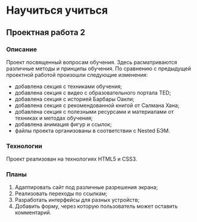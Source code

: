 # Научиться учиться
## Проектная работа 2
### Описание
Проект посвященный вопросам обучения. Здесь расматриваются различные методы и принципы обучения. По сравнению с предыдущей проектной работой произошли следующие изменения:
* добавлена секция с техниками обучения;
* добавлена секция с видео с образовательного портала TED;
* добавлена секция с историей Барбары Оакли;
* добавлена секция с рекомендованной книгой от Салмана Хана;
* добавлена секция с полезными ресурсами и материалами от техниках и методах обучения;
* добавлена анимация фигур и ссылок;
* файлы проекта организованы в соответствии с Nested БЭМ.

### Технологии
Проект реализован на технологиях HTML5 и CSS3.

### Планы
1. Адаптировать сайт под различные разрешения экрана;
2. Реализовать переходы по ссылкам;
3. Разработать интерфейсы для разных устройств;
4. Добавить форму, через которую пользователь может оставить комментарий.

